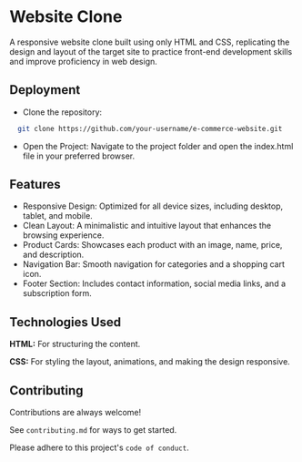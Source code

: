 
# Website Clone

A responsive website clone built using only HTML and CSS, replicating the design and layout of the target site to practice front-end development skills and improve proficiency in web design.

## Deployment

- Clone the repository:

```bash
  git clone https://github.com/your-username/e-commerce-website.git
```
- Open the Project: Navigate to the project folder and open the index.html file in your preferred browser.


## Features

- Responsive Design: Optimized for all device sizes, including desktop, tablet, and mobile.
- Clean Layout: A minimalistic and intuitive layout that enhances the browsing experience.
- Product Cards: Showcases each product with an image, name, price, and description.
- Navigation Bar: Smooth navigation for categories and a shopping cart icon.
- Footer Section: Includes contact information, social media links, and a subscription form.


## Technologies Used

**HTML:** For structuring the content.

**CSS:** For styling the layout, animations, and making the design responsive.


## Contributing

Contributions are always welcome!

See `contributing.md` for ways to get started.

Please adhere to this project's `code of conduct`.

